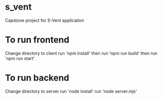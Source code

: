# s_vent
Capstone project for S-Vent application
# To run frontend
Change directory to client
run 'npm install'
then run 'npm run build' then run 'npm run start'
# To run backend
Change directory to server
run 'node install'
run 'node server.mjs'



